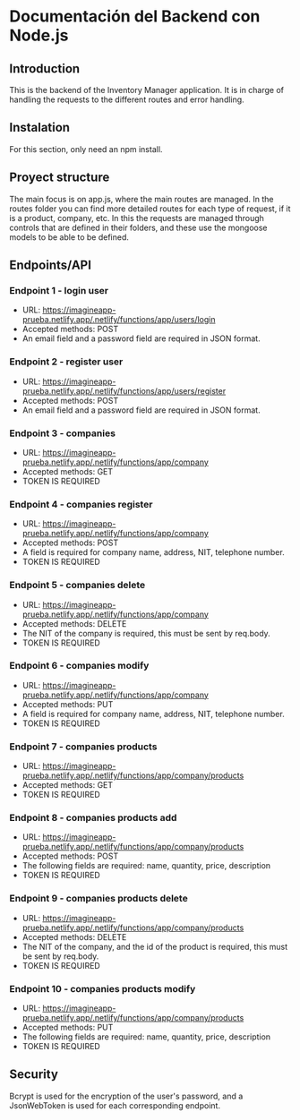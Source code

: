 # Documentación del Backend con Node.js

## Introduction
This is the backend of the Inventory Manager application. It is in charge of handling the requests to the different routes and error handling.

## Instalation
For this section, only need an npm install.

## Proyect structure
The main focus is on app.js, where the main routes are managed. In the routes folder you can find more detailed routes for each type of request, if it is a product, company, etc. In this the requests are managed through controls that are defined in their folders, and these use the mongoose models to be able to be defined.


## Endpoints/API
### Endpoint 1 - login user
 - URL: https://imagineapp-prueba.netlify.app/.netlify/functions/app/users/login
 - Accepted methods: POST
 - An email field and a password field are required in JSON format.

### Endpoint 2 - register user
 - URL: https://imagineapp-prueba.netlify.app/.netlify/functions/app/users/register
 - Accepted methods: POST
 - An email field and a password field are required in JSON format.

### Endpoint 3 - companies
 - URL: https://imagineapp-prueba.netlify.app/.netlify/functions/app/company
 - Accepted methods: GET
 - TOKEN IS REQUIRED

### Endpoint 4 - companies register
 - URL: https://imagineapp-prueba.netlify.app/.netlify/functions/app/company
 - Accepted methods: POST
 - A field is required for company name, address, NIT, telephone number.
 - TOKEN IS REQUIRED
  
### Endpoint 5 - companies delete
 - URL: https://imagineapp-prueba.netlify.app/.netlify/functions/app/company
 - Accepted methods: DELETE
 - The NIT of the company is required, this must be sent by req.body.
 - TOKEN IS REQUIRED

### Endpoint 6 - companies modify
 - URL: https://imagineapp-prueba.netlify.app/.netlify/functions/app/company
 - Accepted methods: PUT
-  A field is required for company name, address, NIT, telephone number.
-  TOKEN IS REQUIRED

### Endpoint 7 - companies products
 - URL: https://imagineapp-prueba.netlify.app/.netlify/functions/app/company/products
 - Accepted methods: GET
 - TOKEN IS REQUIRED

### Endpoint 8 - companies products add
 - URL: https://imagineapp-prueba.netlify.app/.netlify/functions/app/company/products
 - Accepted methods: POST
 - The following fields are required: name, quantity, price,
description
 - TOKEN IS REQUIRED

### Endpoint 9 - companies products delete
 - URL: https://imagineapp-prueba.netlify.app/.netlify/functions/app/company/products
 - Accepted methods: DELETE
 - The NIT of the company, and the id of the product is required, this must be sent by req.body.
 - TOKEN IS REQUIRED

### Endpoint 10 - companies products modify
 - URL: https://imagineapp-prueba.netlify.app/.netlify/functions/app/company/products
 - Accepted methods: PUT
 - The following fields are required: name, quantity, price,
description
 - TOKEN IS REQUIRED


## Security
Bcrypt is used for the encryption of the user's password, and a JsonWebToken is used for each corresponding endpoint.
